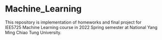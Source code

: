 # Machine_Learning
This repository is implementation of homeworks and final project for IEE5725 Machine Learning course in 2022 Spring semester at National Yang Ming Chiao Tung University.
